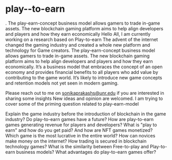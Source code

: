 # play--to-earn
. The play-earn-concept business model allows gamers to trade in-game assets. The new blockchain gaming platform aims to help align developers and players and how they earn economically
Hello All, I am currently working on a research based on Play-to-earn The advent of the internet changed the gaming industry and created a whole new platform and technology for Game creators. The play-earn-concept business model allows gamers to trade in-game assets. The new blockchain gaming platform aims to help align developers and players and how they earn economically. It’s a business model that embraces the concept of an open economy and provides financial benefits to all players who add value by contributing to the game world. It’s likely to introduce new game concepts and retention models not yet seen in modern gaming.

Please reach out to me on sonikaprakashs@unr.edu if you are interested in sharing some insights New ideas and opinion are welcomed. I am trying to cover some of the priming question related to play-earn-model

Explain the game industry before the introduction of blockchain in the game industry?
Do play-to-earn games have a future?
How are play-to-earn games generating revenue for players and developers?
What is "play to earn" and how do you get paid? And how are NFT games monetized?
Which game is the most lucrative in the entire world? How can novices make money on the internet?
How trading is secured in blockchain technology games?
What is the similarity between Free-to-play and Play-to-earn business models?
What advantages do play-to-earn games offer?
